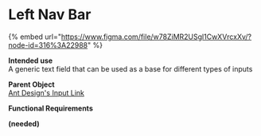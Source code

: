 # Left Nav Bar

{% embed url="https://www.figma.com/file/w78ZiMR2USgl1CwXVrcxXv/?node-id=316%3A22988" %}

**Intended use**  
A generic text field that can be used as a base for different types of inputs

**Parent Object**  
[Ant Design's Input Link](https://ant.design/components/input/)

**Functional Requirements**

**\(needed\)**

